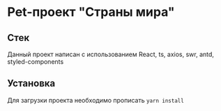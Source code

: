# Pet-проект "Страны мира"
## Стек
Данный проект написан с использованием React, ts, axios, swr, antd, styled-components
## Установка
Для загрузки проекта необходимо прописать `yarn install`
